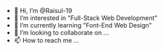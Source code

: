 - 👋 Hi, I’m @Raisul-19
- 👀 I’m interested in "Full-Stack Web Development"
- 🌱 I’m currently learning "Font-End Web Design"
- 💞️ I’m looking to collaborate on ...
- 📫 How to reach me ...

<!---
Raisul-19/Raisul-19 is a ✨ special ✨ repository because its `README.md` (this file) appears on your GitHub profile.
You can click the Preview link to take a look at your changes.
--->
